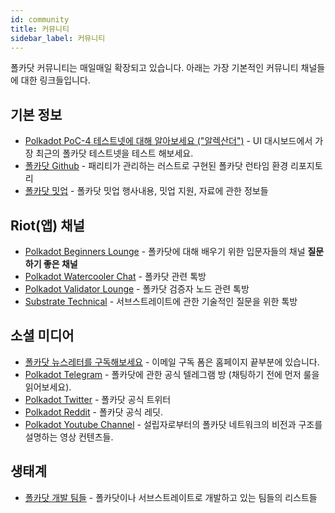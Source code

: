 ```yaml
---
id: community
title: 커뮤니티
sidebar_label: 커뮤니티
---
```


폴카닷 커뮤니티는 매일매일 확장되고 있습니다. 아래는 가장 기본적인 커뮤니티 채널들에 대한 링크들입니다.

## 기본 정보

- [Polkadot PoC-4 테스트넷에 대해 알아보세요 ("알렉산더")](https://polkadot.js.org/apps/#/explorer) - UI 대시보드에서 가장 최근의 폴카닷 테스트넷을 테스트 해보세요.
- [폴카닷 Github](https://github.com/paritytech/polkadot/) - 패리티가 관리하는 러스트로 구현된 폴카닷 런타임 환경 리포지토리
- [폴카닷 밋업](https://github.com/w3f/Web3-collaboration/blob/master/meetups.md) - 폴카닷 밋업 행사내용, 밋업 지원, 자료에 관한 정보들

## Riot(앱) 채널

- [Polkadot Beginners Lounge](https://riot.im/app/#/room/#polkadotnoobs:matrix.org) - 폴카닷에 대해 배우기 위한 입문자들의 채널 **질문하기 좋은 채널**
- [Polkadot Watercooler Chat](https://riot.im/app/#/room/#polkadot-watercooler:matrix.org) - 폴카닷 관련 톡방
- [Polkadot Validator Lounge](https://riot.im/app/#/room/#polkadot-validator-lounge:matrix.org) - 폴카닷 검증자 노드 관련 톡방
- [Substrate Technical](https://riot.im/app/#/room/#substrate-technical:matrix.org) - 서브스트레이트에 관한 기술적인 질문을 위한 톡방

## 소셜 미디어

- [폴카닷 뉴스레터를 구독해보세요](https://polkadot.network/#roadmap) - 이메일 구독 폼은 홈페이지 끝부분에 있습니다.
- [Polkadot Telegram](https://t.me/polkadotofficial) - 폴카닷에 관한 공식 텔레그램 방 (채팅하기 전에 먼저 룰을 읽어보세요).
- [Polkadot Twitter](https://twitter.com/polkadotnetwork) - 폴카닷 공식 트위터
- [Polkadot Reddit](https://www.reddit.com/r/dot/) - 폴카닷 공식 레딧.
- [Polkadot Youtube Channel](https://www.youtube.com/channel/UCB7PbjuZLEba_znc7mEGNgw) - 설립자로부터의 폴카닷 네트워크의 비전과 구조를 설명하는 영상 컨텐츠들.

## 생태계

- [폴카닷 개발 팀들](https://forum.web3.foundation/t/teams-building-on-polkadot/67) - 폴카닷이나 서브스트레이트로 개발하고 있는 팀들의 리스트들
